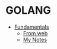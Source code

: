 # GOLANG

- [Fundamentals]()
    * [From web](https://github.com/Amalio769/MyLearning/blob/master/go/GoFundamentals.md)
    * [My Notes](https://github.com/Amalio769/MyLearning/blob/master/go/MyGoFundamentals.md)